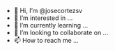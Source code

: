 - 👋 Hi, I’m @josecortezsv
- 👀 I’m interested in ...
- 🌱 I’m currently learning ...
- 💞️ I’m looking to collaborate on ...
- 📫 How to reach me ...

<!---
josecortezsv/josecortezsv is a ✨ special ✨ repository because its `README.md` (this file) appears on your GitHub profile.
You can click the Preview link to take a look at your changes.
--->

